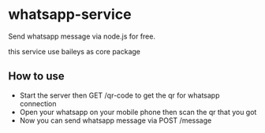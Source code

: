 # whatsapp-service

Send whatsapp message via node.js for free.

this service use baileys as core package

## How to use
* Start the server then GET /qr-code to get the qr for whatsapp connection
* Open your whatsapp on your mobile phone then scan the qr that you got
* Now you can send whatsapp message via POST /message
